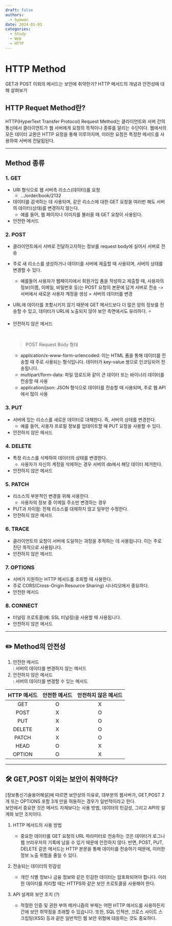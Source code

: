 ```yaml
---
draft: false
authors:
  - hyewon
date: 2024-01-03
categories:
  - Study
  - Web
  - HTTP
---
```

# HTTP Method
GET과 POST 이외의 메서드는 보안에 취약한가? HTTP 메서드의 개념과 안전성에 대해 살펴보기
<!-- more -->
## HTTP Requet Method란?
HTTP(HyperText Transfer Protocol) Request Method는 클라이언트와 서버 간의 통신에서 클라이언트가 웹 서버에게 요청의 목적이나 종류를 알리는 수단이다. 웹에서의 모든 데이터 교환은 HTTP 요청을 통해 이루어지며, 이러한 요청은 특정한 메서드를 사용하여 서버에 전달됩된다.

---
## Method 종류

### 1. GET
- URI 형식으로 웹 서버측 리소스(데이터)를 요청 
    - .../order/book/2132
- 데이터를 검색하는 데 사용되며, 같은 리소스에 대한 GET 요청을 여러번 해도 서버의 데이터(상태)를 변경하지 않는다.  
    - 예를 들어, 웹 페이지나 이미지를 불러올 때 GET 요청이 사용된다.
- 안전한 메서드

### 2. POST
- 클라이언트에서 서버로 전달하고자하는 정보를 request body에 실어서 서버로 전송
- 주로 새 리소스를 생성하거나 데이터를 서버에 제출할 때 사용되며, 서버의 상태를 변경할 수 있다. 
  - 예를들어 사용자가 웹페이지에서 회원가입 폼을 작성하고 제출할 때, 사용자의 정보(이름, 이메일, 비밀번호 등)는 POST 요청의 본문에 담겨 서버로 전송 -> 서버에서 새로운 사용자 계정을 생성 = 서버의 데이터를 변경
- URL에 데이터를 포함시키지 않기 때문에 GET 메서드보다 더 많은 양의 정보를 전송할 수 있고, 데이터가 URL에 노출되지 않아 보안 측면에서도 유리하다. ⭐️  
- 안전하지 않은 메서드

    <br>

    > POST Request Body 형태
      
    - application/x-www-form-urlencoded: 이는 HTML 폼을 통해 데이터를 전송할 때 주로 사용되는 형식입니다. 데이터가 key-value 쌍으로 인코딩되어 전송됩니다.
    - multipart/form-data: 파일 업로드와 같이 큰 데이터 또는 바이너리 데이터를 전송할 때 사용
    - application/json: JSON 형식으로 데이터를 전송할 때 사용되며, 주로 웹 API에서 많이 사용

### 3. PUT
- 서버에 있는 리소스를 새로운 데이터로 대채한다. 즉, 서버의 상태를 변경한다.
    - 예를 들어, 사용자 프로필 정보를 업데이트할 때 PUT 요청을 사용할 수 있다.
- 안전하지 않은 메서드

### 4. DELETE
- 특정 리소스를 삭제하여 데이터의 상태를 변경한다.
    - 사용자가 자신의 계정을 삭제하는 경우 서버의 db에서 해당 데이터 제거한다. 
- 안전하지 않은 메서드

### 5. PATCH
- 리소스의 부분적인 변경을 위해 사용한다. 
    -  사용자의 정보 중 이메일 주소만 변경하는 경우
- PUT과 차이점: 전체 리소스를 대체하지 않고 일부만 수정한다.
- 안전하지 않은 메서드

### 6. TRACE
- 클라이언트의 요청이 서버에 도달하는 과정을 추적하는 데 사용됩니다. 이는 주로 진단 목적으로 사용됩니다.
- 안전하지 않은 메서드

### 7. OPTIONS
- 서버가 지원하는 HTTP 메서드를 조회할 때 사용한다.
- 주로 CORS(Cross-Origin Resource Sharing) 시나리오에서 중요하다.
- 안전한 메서드

### 8. CONNECT
- 터널링 프로토콜(예: SSL 터널링)을 사용할 때 사용됩니다.
- 안전하지 않은 메서드

---
## ✏️ Method의 안전성

1. 안전한 메서드  
: 서버의 데이터를 변경하지 않는 메서드  
2. 안전하지 않은 메서드   
: 서버의 데이터를 변경할 수 있는 메서드

| HTTP 메서드 | 안전한 메서드 | 안전하지 않은 메서드 |
|:-----------:|:------------:|:-----------------:|
| GET         |      O       |         X         |
| POST        |      X       |         O         |
| PUT         |      X       |         O         |
| DELETE      |      X       |         O         |
| PATCH       |      X       |         O         |
| HEAD        |      O       |         X         |
| OPTION      |      O       |         X         |


---
## 🛠️ GET,POST 이외는 보안이 취약하다?
[정보통신기술용어해설]에 따르면 보안상의 이유로, 대부분의 웹서버가, GET,POST 2개 또는 OPTIONS 포함 3개 만을 허용하는 경우가 일반적이라고 한다.   
보안에서 중요한 것은 메서드 자체보다는 사용 방법, 데이터의 민감성, 그리고 API의 설계와 보안 조치이다.  

1. HTTP 메서드의 사용 방법  
    - 중요한 데이터를 GET 요청의 URL 파라미터로 전송하는 것은 데이터가 로그나 웹 브라우저의 기록에 남을 수 있기 때문에 안전하지 않다. 반면, POST, PUT, DELETE 같은 메서드는 HTTP 본문을 통해 데이터를 전송하기 때문에, 이러한 정보 노출 위험을 줄일 수 있다.

2. 전송되는 데이터의 민감성  
    - 개인 식별 정보나 금융 정보와 같은 민감한 데이터는 암호화되어야 합니다. 이러한 데이터를 처리할 때는 HTTPS와 같은 보안 프로토콜을 사용해야 한다.

3. API 설계와 보안 조치 (?)  
    - 적절한 인증 및 권한 부여 메커니즘의 부재는 어떤 HTTP 메서드를 사용하든지 간에 보안 취약점을 초래할 수 있습니다. 또한, SQL 인젝션, 크로스 사이트 스크립팅(XSS) 등과 같은 일반적인 웹 보안 위협에 대응하는 것도 중요하다.




<br>
<br>
<br>
<br>
<br>